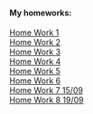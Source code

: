 <h4>My homeworks:</h4>
<div>
	<a href="https://lobach247.github.io/HW-FE/FE-HW-1/">Home Work 1 </a>
</div>
<div>
	<a href="https://lobach247.github.io/HW-FE/FE-HW-2/">Home Work 2 </a>
</div>
<div>
	<a href="https://lobach247.github.io/HW-FE/FE-HW-3/">Home Work 3 </a>
</div>
<div>
  <a href="https://lobach247.github.io/HW-FE/FE-HW-4/">Home Work 4 </a>
</div>
<div>
	<a href="https://lobach247.github.io/HW-FE/FE-HW-5/">Home Work 5 </a>
</div>
<div>
	<a href="https://lobach247.github.io/HW-FE/FE-HW-6/">Home Work 6 </a>
</div>
<div>
	<a href="https://lobach247.github.io/HW-FE/FE-HW-7/">Home Work 7 15/09</a>
</div>
<div>
	<a href="https://lobach247.github.io/HW-FE/FE-HW-8/">Home Work 8 19/09 </a>
</div>


